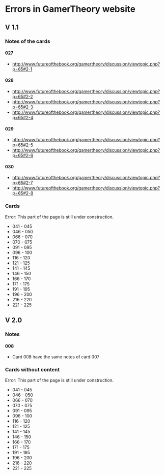 # Errors in GamerTheory website

## V 1.1

### Notes of the cards

#### 027
- http://www.futureofthebook.org/gamertheory/discussion/viewtopic.php?p=65#2-1

#### 028
- http://www.futureofthebook.org/gamertheory/discussion/viewtopic.php?p=65#2-2
- http://www.futureofthebook.org/gamertheory/discussion/viewtopic.php?p=65#2-3
- http://www.futureofthebook.org/gamertheory/discussion/viewtopic.php?p=65#2-4

#### 029
- http://www.futureofthebook.org/gamertheory/discussion/viewtopic.php?p=65#2-5
- http://www.futureofthebook.org/gamertheory/discussion/viewtopic.php?p=65#2-6

#### 030
- http://www.futureofthebook.org/gamertheory/discussion/viewtopic.php?p=65#2-7
- http://www.futureofthebook.org/gamertheory/discussion/viewtopic.php?p=65#2-8

### Cards

Error: This part of the page is still under construction.

- 041 - 045
- 046 - 050
- 066 - 070
- 070 - 075
- 091 - 095
- 096 - 100
- 116 - 120
- 121 - 125
- 141 - 145
- 146 - 150
- 166 - 170
- 171 - 175
- 191 - 195
- 196 - 200
- 216 - 220
- 221 - 225

## V 2.0

### Notes

#### 008

- Card 008 have the same notes of card 007

### Cards without content

Error: This part of the page is still under construction.

- 041 - 045
- 046 - 050
- 066 - 070
- 070 - 075
- 091 - 095
- 096 - 100
- 116 - 120
- 121 - 125
- 141 - 145
- 146 - 150
- 166 - 170
- 171 - 175
- 191 - 195
- 196 - 200
- 216 - 220
- 221 - 225

